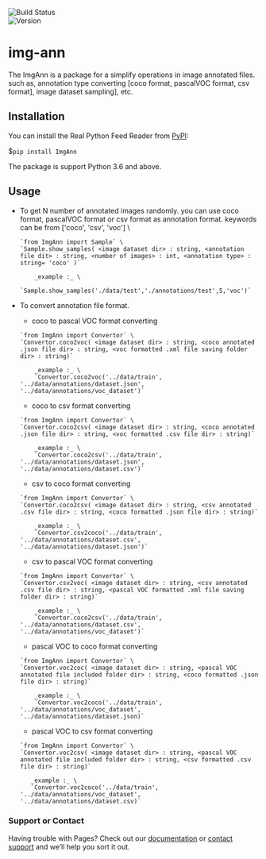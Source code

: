 ![Build Status](https://travis-ci.com/nipdep/img-ann.svg?branch=main)\
![Version](https://img.shields.io/pypi/v/ImgAnn)

# img-ann

The ImgAnn is a package for a simplify operations in image annotated files.
such as, annotation type converting \[coco format, pascalVOC format, csv format], image dataset sampling], etc.


## Installation
You can install the Real Python Feed Reader from [PyPI](https://pypi.org/project/ImgAnn/):

$`pip install ImgAnn`

The package is support Python 3.6 and above.
 
## Usage

 
 - To get N number of annotated images randomly.
    you can use coco format, pascalVOC format or csv format as annotation format.
    <annotation type> keywords can be from \['coco', 'csv', 'voc'] \

    ```
    `from ImgAnn import Sample` \
    `Sample.show_samples( <image dataset dir> : string, <annotation file dit> : string, <number of images> : int, <annotation type> : string= 'coco' )` 
 
        _example :_ \
        `Sample.show_samples('./data/test','./annotations/test',5,'voc')` 
    ```
 - To convert annotation file format.
    - coco to pascal VOC format converting
    ```
    `from ImgAnn import Convertor` \
    `Convertor.coco2voc( <image dataset dir> : string, <coco annotated .json file dir> : string, <voc formatted .xml file saving folder dir> : string)` 
    
        _example :_ \
        `Convertor.coco2voc('../data/train', '../data/annotations/dataset.json', '../data/annotations/voc_dataset')`
    ```
    - coco to csv format converting
    ```
    `from ImgAnn import Convertor` \
    `Convertor.coco2csv( <image dataset dir> : string, <coco annotated .json file dir> : string, <voc formatted .csv file dir> : string)` 
     
        _example :_ \
        `Convertor.coco2csv('../data/train', '../data/annotations/dataset.json', '../data/annotations/dataset.csv')`
    
    ```
    - csv to coco format converting
    ```
    `from ImgAnn import Convertor` \
    `Convertor.coco2csv( <image dataset dir> : string, <csv annotated .csv file dir> : string, <coco formatted .json file dir> : string)` 

        _example :_ \
        `Convertor.csv2coco('../data/train', '../data/annotations/dataset.csv', '../data/annotations/dataset.json')` 
    ```     
    - csv to pascal VOC format converting
    ```
    `from ImgAnn import Convertor` \
    `Convertor.csv2voc( <image dataset dir> : string, <csv annotated .csv file dir> : string, <pascal VOC formatted .xml file saving folder dir> : string)` 

        _example :_ \
        `Convertor.coco2csv('../data/train', '../data/annotations/dataset.csv', '../data/annotations/voc_dataset')` 
    ```   
    - pascal VOC to coco format converting
    ```
    `from ImgAnn import Convertor` \
    `Convertor.voc2coc( <image dataset dir> : string, <pascal VOC annotated file included folder dir> : string, <coco formatted .json file dir> : string)`
    
        _example :_ \
        `Convertor.voc2coco('../data/train', '../data/annotations/voc_dataset', '../data/annotations/dataset.json)`
     ```   
     - pascal VOC to csv format converting
     ```
    `from ImgAnn import Convertor` \
    `Convertor.voc2csv( <image dataset dir> : string, <pascal VOC annotated file included folder dir> : string, <csv formatted .csv file dir> : string)`
    
        _example :_ \
        `Convertor.voc2coco('../data/train', '../data/annotations/voc_dataset', '../data/annotations/dataset.csv)`
     ```
### Support or Contact

Having trouble with Pages? Check out our [documentation](https://docs.github.com/categories/github-pages-basics/) or [contact support](https://support.github.com/contact) and we’ll help you sort it out.
